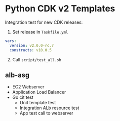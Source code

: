 # Python CDK v2 Templates

Integration test for new CDK releases:

1) Set release in `Taskfile.yml`

```yaml
vars:
  version: v2.0.0-rc.7
  constructs: v10.0.5
```

2) Call `script/test_all.sh`

## alb-asg

- EC2 Webserver
- Application Load Balancer
- Go cit test
    - Unit template test
    - Integration ALb resource test
    - App test call to webserver